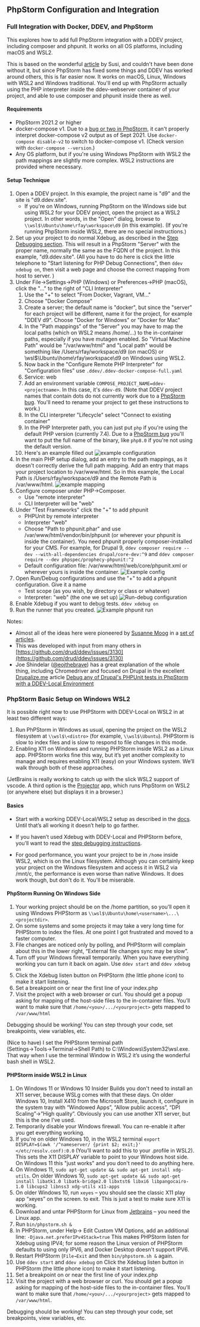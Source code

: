 ## PhpStorm Configuration and Integration

### Full Integration with Docker, DDEV, and PhpStorm

This explores how to add full PhpStorm integration with a DDEV project, including composer and phpunit. It works on all OS platforms, including macOS and WSL2.

This is based on the wonderful [article](https://susi.dev/fully-integrate-ddev-and-phpstorm-including-unit-tests-with-coverage-update-2021) by Susi, and couldn't have been done without it, but since PhpStorm has fixed some things and DDEV has worked around others, this is far easier now. It works on macOS, Linux, Windows with WSL2 and Windows traditional. You'll end up with PhpStorm actually using the PHP interpreter inside the ddev-webserver container of your project, and able to use composer and phpunit inside there as well.

#### Requirements

- PhpStorm 2021.2 or higher
- docker-compose v1. Due to a [bug or two in PhpStorm](https://youtrack.jetbrains.com/issue/WI-61205), it can't properly interpret docker-compose v2 output as of Sept 2021.  Use `docker-compose disable-v2` to switch to docker-compose v1. (Check version with `docker-compose --version`.)
- Any OS platform, but if you're using Windows PhpStorm with WSL2 the path mappings are slightly more complex. WSL2 instructions are provided where necessary.

#### Setup Technique

1. Open a DDEV project. In this example, the project name is "d9" and the site is "d9.ddev.site".
    - If you're on Windows, running PhpStorm on the Windows side but  using WSL2 for your DDEV project, open the project as a WSL2 project. In other words, in the "Open" dialog, browse to `\\wsl$\Ubuntu\home\rfay\workspace\d9` (in this example). (If you're running PhpStorm inside WSL2, there are no special instructions.)
2. Set up your project to do normal Xdebug, as described in the [Step Debugging section](../step-debugging.md). This will result in a PhpStorm "Server" with the proper name, normally the same as the FQDN of the project. In this example, "d9.ddev.site". (All you have to do here is click the little telephone to "Start listening for PHP Debug Connections", then `ddev xdebug on`, then visit a web page and choose the correct mapping from host to server. )
3. Under File→Settings→PHP (Windows) or Preferences→PHP (macOS), click the "..." to the right of "CLI Interpreter"
    1. Use the "+" to select "From Docker, Vagrant, VM..."
    2. Choose "Docker Compose"
    3. Create a server; the default name is "docker", but since the "server" for each project will be different, name it for the project, for example "DDEV d9". Choose "Docker for Windows" or "Docker for Mac"
    4. In the "Path mappings" of the "Server" you may have to map the local paths (which on WSL2 means /home/...) to the in-container paths, especially if you have mutagen enabled. So "Virtual Machine Path" would be "/var/www/html" and "Local path" would be something like /Users/rfay/workspace/d9 (on macOS) or \\wsl$\Ubuntu\home\rfay\workspace\d9 on Windows using WSL2.
    5. Now back in the "Configure Remote PHP Interpreter" for "Configuration files" use `.ddev/.ddev-docker-compose-full.yaml`
    6. Service: web
    7. Add an environment variable `COMPOSE_PROJECT_NAME=ddev-<projectname>`. In this case, it's `ddev-d9`. (Note that DDEV project names that contain dots do not currently work due to a [PhpStorm bug](https://youtrack.jetbrains.com/issue/WI-63293). You'll need to rename your project to get these instructions to work.)
    8. In the CLI interpreter "Lifecycle" select "Connect to existing container"
    9. In the PHP Interpreter path, you can just put `php` if you're using the default PHP version (currently 7.4). Due to a [PhpStorm bug](https://youtrack.jetbrains.com/issue/WI-62463) you'll want to put the full name of the binary, like `php8.0` if you're not using the default version.
    10. Here's an example filled out ![example configuration](images/cli_interpreter.png)
4. In the main PHP setup dialog, add an entry to the path mappings, as it doesn't correctly derive the full path mapping. Add an entry that maps your project location to /var/www/html. So in this example, the Local Path is /Users/rfay/workspace/d9 and the Remote Path is /var/www/html. ![example mapping](images/mapping.png)
5. Configure composer under PHP→Composer.
    - Use "remote interpreter"
    - CLI Interpreter will be "web"
6. Under "Test Frameworks" click the "+" to add phpunit
    - PHPUnit by remote interpreter
    - Interpreter "web"
    - Choose "Path to phpunit.phar" and use /var/www/html/vendor/bin/phpunit (or wherever your phpunit is inside the container). You need phpunit properly composer-installed for your CMS. For example, for Drupal 9, `ddev composer require --dev --with-all-dependencies drupal/core-dev:^9`  and `ddev composer require --dev phpspec/prophecy-phpunit:^2`
    - Default configuration file: /var/www/html/web/core/phpunit.xml or wherever yours is inside the container.
   ![Example config](images/phpunit_setup.png)
7. Open Run/Debug configurations and use the "+" to add a phpunit configuration. Give it a name
    - Test scope (as you wish, by directory or class or whatever)
    - Interpreter: "web" (the one we set up)
   ![Run-debug configuration](images/run_debug_config.png)
8. Enable Xdebug if you want to debug tests. `ddev xdebug on`
9. Run the runner that you created. ![Example phpunit run](images/example_phpunit_run.png)

Notes:

- Almost all of the ideas here were pioneered by [Susanne Moog](https://susi.dev/) in a [set of articles](https://susi.dev/fully-integrate-ddev-and-phpstorm-including-unit-tests-with-coverage-update-2021).
- This was developed with input from many others in [https://github.com/drud/ddev/issues/3130](https://github.com/drud/ddev/issues/3130)
- Joe Shindelar ([@eojthebrave](https://www.drupal.org/u/eojthebrave)) has a great explanation of the whole thing, including Chromedriver and focused on Drupal in the excellent [Drupalize.me](http://drupalize.me) article [Debug any of Drupal's PHPUnit tests in PhpStorm with a DDEV-Local Environment](https://drupalize.me/blog/debug-any-drupals-phpunit-tests-phpstorm-ddev-local-environment)

### PhpStorm Basic Setup on Windows WSL2

It is possible right now to use PHPStorm with DDEV-Local on WSL2 in at least two different ways:

1. Run  PhPStorm in Windows as usual, opening the project on the WSL2 filesystem at `\\wsl$\<distro>`  (for example, `\\wsl$\Ubuntu`). PHPStorm is slow to index files and is slow to respond to file changes in this mode.
2. Enabling X11 on Windows and running PHPStorm inside WSL2 as a Linux app. PHPStorm works fine this way, but it’s yet another complexity to manage and requires enabling X11 (easy) on your Windows system.
We’ll walk through both of these approaches.

(JetBrains is really working to catch up with the slick WSL2 support of vscode. A third option is the [Projector](https://lp.jetbrains.com/projector/) app, which runs PhpStorm on WSL2 (or anywhere else) but displays it in a browser.)

#### Basics

- Start with a working DDEV-Local/WSL2 setup as described in the [docs](../../index.md#installation-or-upgrade-windows-wsl2). Until that’s all working it doesn’t help to go farther.

- If you haven’t used Xdebug with DDEV-Local and PHPStorm before, you’ll want to read the [step debugging instructions](../step-debugging.md).

- For good performance, you want your project to be in `/home` inside WSL2, which is on the Linux filesystem. Although you can certainly keep your project on the Windows filesystem and access it in WSL2 via /mnt/c, the performance is even worse than native Windows. It does work though, but don't do it. You'll be miserable.

#### PhpStorm Running On Windows Side

1. Your working project should be on the /home partition, so you’ll open it using Windows PHPStorm as `\\wsl$\Ubuntu\home\<username>\...\<projectdir>`.
2. On some systems and some projects it may take a very long time for PHPStorm to index the files. At one point I got frustrated and moved to a faster computer.
3. File changes are noticed only by polling, and PHPStorm will complain about this in the lower right, “External file changes sync may be slow”.
4. Turn off your Windows firewall temporarily. When you have everything working you can turn it back on again.
Use `ddev start` and `ddev xdebug on`
5. Click the Xdebug listen button on PHPStorm (the little phone icon) to make it start listening.
6. Set a breakpoint on or near the first line of your index.php
7. Visit the project with a web browser or curl. You should get a popup asking for mapping of the host-side files to the in-container files. You’ll want to make sure that `/home/<you>/.../<yourproject>` gets mapped to `/var/www/html`

Debugging should be working! You can step through your code, set breakpoints, view variables, etc.

(Nice to have) I set the PHPStorm terminal path (Settings→Tools→Terminal→Shell Path) to C:\Windows\System32\wsl.exe. That way when I use the terminal Window in WSL2 it’s using the wonderful bash shell in WSL2.

#### PHPStorm inside WSL2 in Linux

1. On Windows 11 or Windows 10 Insider Builds you don't need to install an X11 server, because WSLg comes with that these days. On older Windows 10, Install X410 from the Microsoft Store, launch it, configure in the system tray with “Windowed Apps”, “Allow public access”, “DPI Scaling”→”High quality”. Obviously you can use another X11 server, but this is the one I’ve used.
2. Temporarily disable your Windows firewall. You can re-enable it after you get everything working.
3. If you're on older Windows 10, in the WSL2 terminal `export DISPLAY=$(awk '/^nameserver/ {print $2; exit;}' </etc/resolv.conf):0.0` (You’ll want to add this to your .profile in WSL2). This sets the X11 DISPLAY variable to point to your Windows host side. On Windows 11 this "just works" and you don't need to do anything here.
4. On Windows 11, `sudo apt-get update && sudo apt-get install xdg-utils`. On older Windows 10, `sudo apt-get update && sudo apt-get install libatk1.0 libatk-bridge2.0 libxtst6 libxi6 libpangocairo-1.0 libcups2 libnss3 xdg-utils x11-apps`
5. On older Windows 10, run `xeyes` – you should see the classic X11 play app “xeyes” on the screen. <ctrl-c> to exit. This is just a test to make sure X11 is working.
6. Download and untar PHPStorm for Linux from [Jetbrains](https://www.jetbrains.com/phpstorm/download/#section=linux) – you need the Linux app.
7. Run `bin/phpstorm.sh &`
8. In PHPStorm, under Help→ Edit Custom VM Options, add an additional line: `-Djava.net.preferIPv4Stack=true` This makes PHPStorm listen for Xdebug using IPV4; for some reason the Linux version of PHPStorm defaults to using only IPV6, and Docker Desktop doesn't support IPV6.
9. Restart PHPStorm (`File→Exit` and then `bin/phpstorm.sh &` again.
10. Use `ddev start` and `ddev xdebug` on
Click the Xdebug listen button in PHPStorm (the little phone icon) to make it start listening.
11. Set a breakpoint on or near the first line of your index.php
12. Visit the project with a web browser or curl. You should get a popup asking for mapping of the host-side files to the in-container files. You’ll want to make sure that `/home/<you>/.../<yourproject>` gets mapped to `/var/www/html`.

Debugging should be working! You can step through your code, set breakpoints, view variables, etc.
